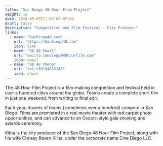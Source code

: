 ```yaml
---
title: "San Diego 48 Hour Film Project"
weight: 10
date: 2024-05-05T11:00:00-07:00
draft: false
description: "Competition and Film Festival - City Producer"
links:
  - name: "SanDiego48.com"
    url: "https://SanDiego48.com"
    icon: link
  - name: "SD 48 Email"
    url: "mailto:sandiego@48hourfilm.com"
    icon: email
  - name: "SD 48 Phone"
    url: "tel:+16194832148"
    icon: phone
---
```


The 48 Hour Film Project is a film-making competition and festival held in over
a hundred cities around the globe. Teams create a complete short film in just
one weekend, from writing to final edit.

Each year, dozens of teams (sometimes over a hundred) compete in San Diego.
Films are premiered in a real movie theater with red carpet photo opportunities,
and can advance to an Oscars-style gala showing and awards ceremony.

Kilna is the city producer of the San Diego 48 Hour Film Project, along with
his wife Chrissy Raven Kilna, under the corporate name Cine Diego LLC.
